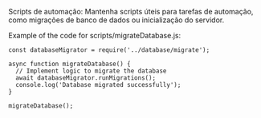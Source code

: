 Scripts de automação: Mantenha scripts úteis para tarefas de automação, como migrações de banco de dados ou inicialização do servidor.

Example of the code for scripts/migrateDatabase.js:
```
const databaseMigrator = require('../database/migrate');

async function migrateDatabase() {
  // Implement logic to migrate the database
  await databaseMigrator.runMigrations();
  console.log('Database migrated successfully');
}

migrateDatabase();
```
